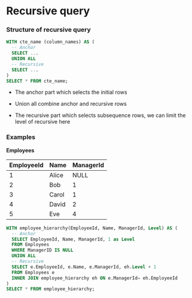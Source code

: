 # Recursive query

### Structure of recursive query

```sql
WITH cte_name (column_names) AS (
  -- Anchor
  SELECT ...
  UNION ALL
  -- Recursive
  SELECT ...
)
SELECT * FROM cte_name;
```

* The anchor part which selects the initial rows

* Union all combine anchor and recursive rows

* The recursive part which selects subsequence rows, we can limit the level of recursive here

### Examples

**Employees**

| EmployeeId | Name  | ManagerId |
| ---------- | ----- | --------- |
| 1          | Alice | NULL      |
| 2          | Bob   | 1         |
| 3          | Carol | 1         |
| 4          | David | 2         |
| 5          | Eve   | 4         |

```sql
WITH employee_hierarchy(EmployeeId, Name, ManagerId, Level) AS (
  -- Anchor
  SELECT EmployeeId, Name, ManagerId, 1 as Level
  FROM Employees
  WHERE ManagerID IS NULL
  UNION ALL
  -- Recursive
  SELECT e.EmployeeId, e.Name, e.ManagerId, eh.Level + 1
  FROM Employees e
  INNER JOIN employee_hierarchy eh ON e.ManagerId= eh.EmployeeId
)
SELECT * FROM employee_hierarchy;
```
